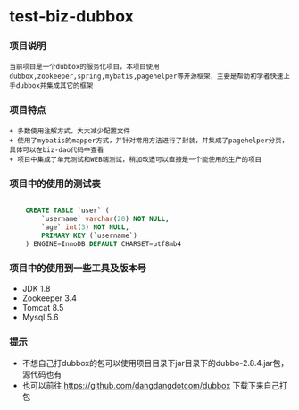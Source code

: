 # test-biz-dubbox

### 项目说明
	当前项目是一个dubbox的服务化项目，本项目使用dubbox,zookeeper,spring,mybatis,pagehelper等开源框架，主要是帮助初学者快速上手dubbox并集成其它的框架

### 项目特点

	+ 多数使用注解方式，大大减少配置文件
	+ 使用了mybatis的mapper方式，并针对常用方法进行了封装，并集成了pagehelper分页，具体可以在biz-dao代码中查看
	+ 项目中集成了单元测试和WEB端测试，稍加改造可以直接是一个能使用的生产的项目
	

### 项目中的使用的测试表

```SQL

	CREATE TABLE `user` (
  		`username` varchar(20) NOT NULL,
  		`age` int(3) NOT NULL,
	  	PRIMARY KEY (`username`)
	) ENGINE=InnoDB DEFAULT CHARSET=utf8mb4

```

### 项目中的使用到一些工具及版本号

+ JDK 1.8
+ Zookeeper 3.4
+ Tomcat 8.5
+ Mysql 5.6




### 提示

+ 不想自己打dubbox的包可以使用项目目录下jar目录下的dubbo-2.8.4.jar包，源代码也有
+ 也可以前往 https://github.com/dangdangdotcom/dubbox 下载下来自己打包





		


